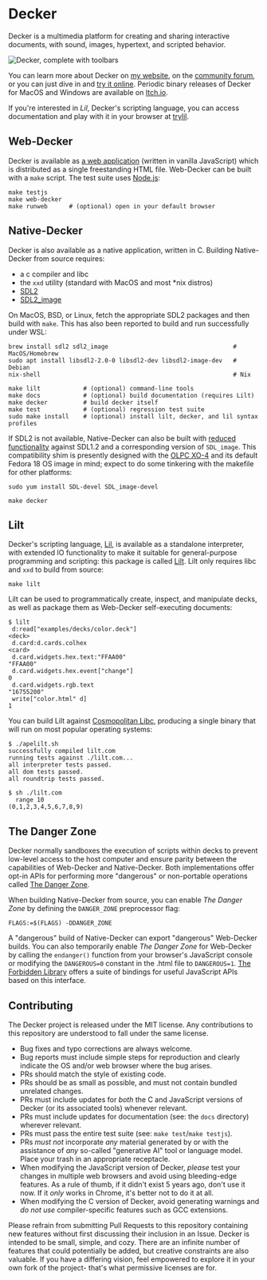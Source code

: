 Decker
======
Decker is a multimedia platform for creating and sharing interactive documents, with sound, images, hypertext, and scripted behavior.

![Decker, complete with toolbars](images/wings.gif)

You can learn more about Decker on [my website](http://beyondloom.com/decker/), on the [community forum](https://internet-janitor.itch.io/decker/community), or you can just dive in and [try it online](http://beyondloom.com/decker/tour.html). Periodic binary releases of Decker for MacOS and Windows are available on [Itch.io](https://internet-janitor.itch.io/decker).

If you're interested in _Lil_, Decker's scripting language, you can access documentation and play with it in your browser at [trylil](http://beyondloom.com/tools/trylil.html).


Web-Decker
----------
Decker is available as [a web application](http://beyondloom.com/decker/tour.html) (written in vanilla JavaScript) which is distributed as a single freestanding HTML file. Web-Decker can be built with a `make` script. The test suite uses [Node.js](https://nodejs.org/en/):

```
make testjs
make web-decker
make runweb      # (optional) open in your default browser
```


Native-Decker
-------------
Decker is also available as a native application, written in C. Building Native-Decker from source requires:

- a c compiler and libc
- the `xxd` utility (standard with MacOS and most \*nix distros)
- [SDL2](https://www.libsdl.org/download-2.0.php)
- [SDL2_image](https://github.com/libsdl-org/SDL_image)

On MacOS, BSD, or Linux, fetch the appropriate SDL2 packages and then build with `make`. This has also been reported to build and run successfully under WSL:

```
brew install sdl2 sdl2_image                                   # MacOS/Homebrew
sudo apt install libsdl2-2.0-0 libsdl2-dev libsdl2-image-dev   # Debian
nix-shell                                                      # Nix

make lilt            # (optional) command-line tools
make docs            # (optional) build documentation (requires Lilt)
make decker          # build decker itself
make test            # (optional) regression test suite
sudo make install    # (optional) install lilt, decker, and lil syntax profiles
```

If SDL2 is not available, Native-Decker can also be built with [reduced functionality](c/io_sdl1.h) against SDL1.2 and a corresponding version of `SDL_image`. This compatibility shim is presently designed with the [OLPC XO-4](https://wiki.laptop.org/go/XO-4_Touch) and its default Fedora 18 OS image in mind; expect to do some tinkering with the makefile for other platforms:
```
sudo yum install SDL-devel SDL_image-devel

make decker
```


Lilt
----
Decker's scripting language, [Lil](http://beyondloom.com/tools/trylil.html), is available as a standalone interpreter, with extended IO functionality to make it suitable for general-purpose programming and scripting: this package is called [Lilt](http://beyondloom.com/decker/lilt.html). Lilt only requires libc and `xxd` to build from source:
```
make lilt
```

Lilt can be used to programmatically create, inspect, and manipulate decks, as well as package them as Web-Decker self-executing documents:
```
$ lilt
 d:read["examples/decks/color.deck"]
<deck>
 d.card:d.cards.colhex
<card>
 d.card.widgets.hex.text:"FFAA00"
"FFAA00"
 d.card.widgets.hex.event["change"]
0
 d.card.widgets.rgb.text
"16755200"
 write["color.html" d]
1
```

You can build Lilt against [Cosmopolitan Libc](https://github.com/jart/cosmopolitan), producing a single binary that will run on most popular operating systems:
```
$ ./apelilt.sh
successfully compiled lilt.com
running tests against ./lilt.com...
all interpreter tests passed.
all dom tests passed.
all roundtrip tests passed.

$ sh ./lilt.com
  range 10
(0,1,2,3,4,5,6,7,8,9)
```

The Danger Zone
---------------
Decker normally sandboxes the execution of scripts within decks to prevent low-level access to the host computer and ensure parity between the capabilities of Web-Decker and Native-Decker. Both implementations offer opt-in APIs for performing more "dangerous" or non-portable operations called [The Danger Zone](http://beyondloom.com/decker/decker.html#thedangerzone).

When building Native-Decker from source, you can enable _The Danger Zone_ by defining the `DANGER_ZONE` preprocessor flag:
```
FLAGS:=$(FLAGS) -DDANGER_ZONE
```

A "dangerous" build of Native-Decker can export "dangerous" Web-Decker builds. You can also temporarily enable _The Danger Zone_ for Web-Decker by calling the `endanger()` function from your browser's JavaScript console or modifying the `DANGEROUS=0` constant in the .html file to `DANGEROUS=1`. [The Forbidden Library](http://beyondloom.com/decker/forbidden.html) offers a suite of bindings for useful JavaScript APIs based on this interface.


Contributing
------------
The Decker project is released under the MIT license. Any contributions to this repository are understood to fall under the same license.

- Bug fixes and typo corrections are always welcome.
- Bug reports must include simple steps for reproduction and clearly indicate the OS and/or web browser where the bug arises.
- PRs should match the style of existing code.
- PRs should be as small as possible, and must not contain bundled unrelated changes.
- PRs must include updates for _both_ the C and JavaScript versions of Decker (or its associated tools) whenever relevant.
- PRs must include updates for documentation (see: the `docs` directory) wherever relevant.
- PRs must pass the entire test suite (see: `make test`/`make testjs`).
- PRs _must not_ incorporate _any_ material generated by or with the assistance of _any_ so-called "generative AI" tool or language model. Place your trash in an appropriate receptacle.
- When modifying the JavaScript version of Decker, _please_ test your changes in multiple web browsers and avoid using bleeding-edge features. As a rule of thumb, if it didn't exist 5 years ago, don't use it now. If it _only_ works in Chrome, it's better not to do it at all.
- When modifying the C version of Decker, avoid generating warnings and _do not use_ compiler-specific features such as GCC extensions.

Please refrain from submitting Pull Requests to this repository containing new features without first discussing their inclusion in an Issue. Decker is intended to be small, simple, and cozy. There are an infinite number of features that could potentially be added, but creative constraints are also valuable. If you have a differing vision, feel empowered to explore it in your own fork of the project- that's what permissive licenses are for.
